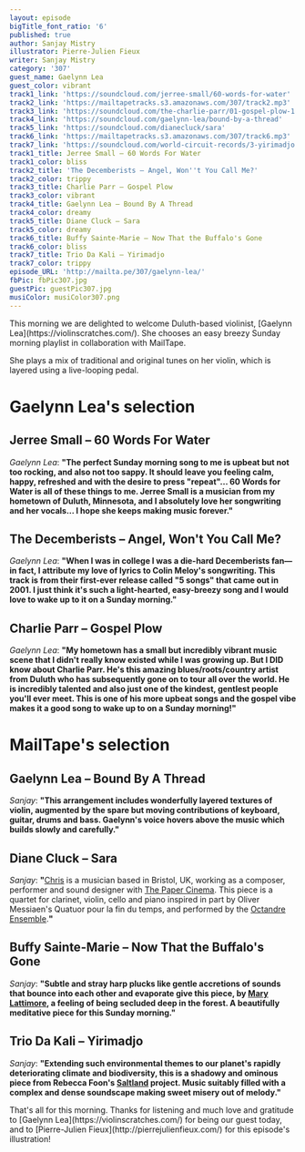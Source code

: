 ```yaml
---
layout: episode
bigTitle_font_ratio: '6'
published: true
author: Sanjay Mistry
illustrator: Pierre-Julien Fieux
writer: Sanjay Mistry
category: '307'
guest_name: Gaelynn Lea
guest_color: vibrant
track1_link: 'https://soundcloud.com/jerree-small/60-words-for-water'
track2_link: 'https://mailtapetracks.s3.amazonaws.com/307/track2.mp3'
track3_link: 'https://soundcloud.com/the-charlie-parr/01-gospel-plow-1'
track4_link: 'https://soundcloud.com/gaelynn-lea/bound-by-a-thread'
track5_link: 'https://soundcloud.com/dianecluck/sara'
track6_link: 'https://mailtapetracks.s3.amazonaws.com/307/track6.mp3'
track7_link: 'https://soundcloud.com/world-circuit-records/3-yirimadjo'
track1_title: Jerree Small – 60 Words For Water
track1_color: bliss
track2_title: 'The Decemberists – Angel, Won''t You Call Me?'
track2_color: trippy
track3_title: Charlie Parr – Gospel Plow
track3_color: vibrant
track4_title: Gaelynn Lea – Bound By A Thread
track4_color: dreamy
track5_title: Diane Cluck – Sara
track5_color: dreamy
track6_title: Buffy Sainte-Marie – Now That the Buffalo's Gone
track6_color: bliss
track7_title: Trio Da Kali – Yirimadjo
track7_color: trippy
episode_URL: 'http://mailta.pe/307/gaelynn-lea/'
fbPic: fbPic307.jpg
guestPic: guestPic307.jpg
musiColor: musiColor307.png
---
```

<p id="introduction">This morning we are delighted to welcome Duluth-based violinist, [Gaelynn Lea](https://violinscratches.com/). She chooses an easy breezy Sunday morning playlist in collaboration with MailTape.</p>
<p>She plays a mix of traditional and original tunes on her violin, which is layered using a live-looping pedal.</p>


# Gaelynn Lea's selection


## Jerree Small – 60 Words For Water
_Gaelynn Lea_: **"**The perfect Sunday morning song to me is upbeat but not too rocking, and also not too sappy. It should leave you feeling calm, happy, refreshed and with the desire to press "repeat"... 60 Words for Water is all of these things to me. Jerree Small is a musician from my hometown of Duluth, Minnesota, and I absolutely love her songwriting and her vocals... I hope she keeps making music forever.**"**

## The Decemberists – Angel, Won't You Call Me?
_Gaelynn Lea_: **"**When I was in college I was a die-hard Decemberists fan—in fact, I attribute my love of lyrics to Colin Meloy's songwriting. This track is from their first-ever release called "5 songs" that came out in 2001. I just think it's such a light-hearted, easy-breezy song and I would love to wake up to it on a Sunday morning.**"**

## Charlie Parr – Gospel Plow
_Gaelynn Lea_: **"**My hometown has a small but incredibly vibrant music scene that I didn't really know existed while I was growing up. But I DID know about Charlie Parr. He's this amazing blues/roots/country artist from Duluth who has subsequently gone on to tour all over the world.   He is incredibly talented and also just one of the kindest, gentlest people you'll ever meet. This is one of his more upbeat songs and the gospel vibe makes it a good song to wake up to on a Sunday morning!**"**


# MailTape's selection

## Gaelynn Lea – Bound By A Thread
_Sanjay_: **"**This arrangement includes wonderfully layered textures of violin, augmented by the spare but moving contributions of keyboard, guitar, drums and bass. Gaelynn's voice hovers above the music which builds slowly and carefully.**"**

## Diane Cluck – Sara
_Sanjay_: **"**[Chris](http://chrislittleboat.tumblr.com/) is a musician based in Bristol, UK, working as a composer, performer and sound designer with [The Paper Cinema](http://www.thepapercinema.com/). This piece is a quartet for clarinet, violin, cello and piano inspired in part by Oliver Messiaen's Quatuor pour la fin du temps, and performed by the [Octandre Ensemble](https://www.octandre.com/).**"**

## Buffy Sainte-Marie – Now That the Buffalo's Gone
_Sanjay_: **"**Subtle and stray harp plucks like gentle accretions of sounds that bounce into each other and evaporate give this piece, by [Mary Lattimore](http://marylattimoreharpist.tumblr.com/), a feeling of being secluded deep in the forest. A beautifully meditative piece for this Sunday morning.**"**

## Trio Da Kali – Yirimadjo
_Sanjay_: **"**Extending such environmental themes to our planet's rapidly deteriorating climate and biodiversity, this is a shadowy and ominous piece from Rebecca Foon's [Saltland](http://www.saltland.ca/) project. Music suitably filled with a complex and dense soundscape making sweet misery out of melody.**"**

<p id="outroduction">That's all for this morning. Thanks for listening and much love and gratitude to [Gaelynn Lea](https://violinscratches.com/) for being our guest today, and to [Pierre-Julien Fieux](http://pierrejulienfieux.com/) for this episode's illustration!</p>
